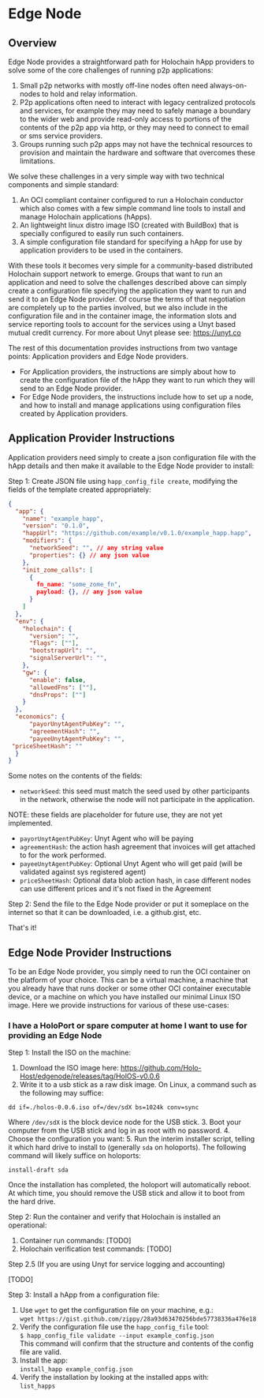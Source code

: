 # Edge Node

## Overview

Edge Node provides a straightforward path for Holochain hApp providers to solve some of the core challenges of running p2p applications:

1. Small p2p networks with mostly off-line nodes often need always-on-nodes to hold and relay information.
2. P2p applications often need to interact with legacy centralized protocols and services, for example they may need to safely manage a boundary to the wider web and provide read-only access to portions of  the contents of the p2p app via http, or they may need to connect to email or sms service providers.
3. Groups running such p2p apps may not have the technical resources to provision and maintain the hardware and software that overcomes these limitations.

We solve these challenges in a very simple way with two technical components and simple standard:

1. An OCI compliant container configured to run a Holochain conductor which also comes with a few simple command line tools to install and manage Holochain applications (hApps).
2. An lightweight linux distro image ISO (created with BuildBox) that is specially configured to easily run such containers.
3. A simple configuration file standard for specifying a hApp for use by application providers to be used in the containers.

With these tools it becomes very simple for a community-based distributed Holochain support network to emerge.  Groups that want to run an application and need to solve the challenges described above can simply create a configuration file specifying the application they want to run and send it to an Edge Node provider.  Of course the terms of that negotiation are completely up to the parties involved, but we also include in the configuration file and in the container image, the information slots and service reporting tools to  account for the services using a Unyt based mutual credit currency.  For more about Unyt please see: https://unyt.co

The rest of this documentation provides instructions from two vantage points:  Application providers and Edge Node providers.

- For Application providers, the instructions are simply about how to create the configuration file of the hApp they want to run which they will send to an Edge Node provider.
- For Edge Node providers, the instructions include how to set up a node, and how to install and manage applications using configuration files created by Application providers.

## Application Provider Instructions

Application providers need simply to create a json configuration file with the hApp details and then make it available to the Edge Node provider to install:

Step 1: Create JSON file using `happ_config_file create`, modifying the fields of the template created appropriately:

```json
{  
  "app": {  
    "name": "example_happ",  
    "version": "0.1.0",  
    "happUrl": "https://github.com/example/v0.1.0/example_happ.happ",  
    "modifiers": {  
      "networkSeed": "", // any string value  
      "properties": {} // any json value  
    },  
    "init_zome_calls": [  
      {  
        fn_name: "some_zome_fn",  
        payload: {}, // any json value  
      }  
    ]  
  },  
  "env": {  
    "holochain": {  
      "version": "",  
      "flags": [""],  
      "bootstrapUrl": "",  
      "signalServerUrl": "",  
    },  
    "gw": {  
      "enable": false,  
      "allowedFns": [""],  
      "dnsProps": [""]  
    }  
  },  
  "economics": {   
      "payorUnytAgentPubKey": "",  
      "agreementHash": "",   
      "payeeUnytAgentPubKey": "",         
 "priceSheetHash": ""    
  }  
}
```

Some notes on the contents of the fields:

- `networkSeed`: this seed must match the seed used by other participants in the network, otherwise the node will not participate in the application.

NOTE: these fields are placeholder for future use, they are not yet implemented.

- `payorUnytAgentPubKey`: Unyt Agent who will be paying
- `agreementHash`: the action hash agreement that invoices will get attached to for the work performed.
- `payeeUnytAgentPubKey`: Optional Unyt Agent who will get paid (will be validated against sys registered agent)
- `priceSheetHash`: Optional data blob action hash, in case different nodes can use different prices and it's not fixed in the Agreement

Step 2: Send the file to the Edge Node provider or put it someplace on the internet so that it can be downloaded, i.e. a github.gist, etc.

That's it!

## Edge Node Provider Instructions

To be an Edge Node provider, you simply need to run the OCI container on the platform of your choice.  This can be a virtual machine,  a machine that you already have that runs docker or some other OCI container executable device, or a machine on which you have installed our minimal Linux ISO image.  Here we provide instructions for various of these use-cases:

### I have a HoloPort or spare computer at home I want to use for providing an Edge Node

Step 1: Install the ISO on the machine:

1. Download the ISO image here: https://github.com/Holo-Host/edgenode/releases/tag/HolOS-v0.0.6
2. Write it to a usb stick as a raw disk image. On Linux, a command such as the following may suffice:
```
dd if=./holos-0.0.6.iso of=/dev/sdX bs=1024k conv=sync
```
   Where `/dev/sdX` is the block device node for the USB stick.
3. Boot your computer from the USB stick and log in as root with no password.
4. Choose the configuration you want:
5. Run the interim installer script, telling it which hard drive to install to (generally `sda` on holoports). The following command will likely suffice on holoports:
```
install-draft sda
```
   Once the installation has completed, the holoport will automatically reboot. At which time, you should remove the USB stick and allow it to boot from the hard drive.

Step 2: Run the container and verify that Holochain is installed an operational:

1. Container run commands: [TODO]
2. Holochain verification test commands: [TODO]

Step 2.5 (If you are using Unyt for service logging and accounting)

[TODO]

Step 3: Install a hApp from a configuration file:

1. Use `wget` to get the configuration file on your machine, e.g.:  
   `wget https://gist.github.com/zippy/28a93d63470256bde57738336a476e18`
2. Verify the configuration file use the `happ_config_file` tool:  
   `$ happ_config_file validate --input example_config.json`  
   This command will confirm that the structure and contents of the config file are valid.
3. Install the app:  
   `install_happ example_config.json`
4. Verify the installation by looking at the installed apps with:  
   `list_happs`
